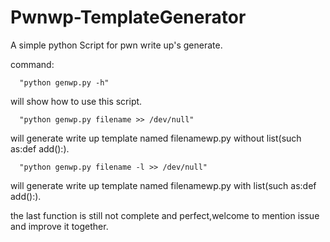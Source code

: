 # Pwnwp-TemplateGenerator
A simple python Script for pwn write up's generate.

command:
```
  "python genwp.py -h"
```  
will show how to use this script.
  

```
  "python genwp.py filename >> /dev/null"
```
will generate write up template named filenamewp.py without list(such as:def add():).

```
  "python genwp.py filename -l >> /dev/null"
```
will generate write up template named filenamewp.py with list(such as:def add():).

the last function is still not complete and perfect,welcome to mention issue and improve it together.
